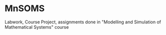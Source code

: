 # MnSOMS
Labwork, Course Project, assignments done in "Modelling and Simulation of Mathematical Systems" course
